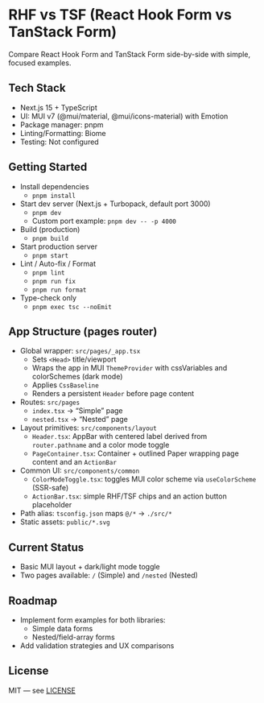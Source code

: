 # RHF vs TSF (React Hook Form vs TanStack Form)

Compare React Hook Form and TanStack Form side-by-side with simple, focused examples.

## Tech Stack
- Next.js 15 + TypeScript
- UI: MUI v7 (@mui/material, @mui/icons-material) with Emotion
- Package manager: pnpm
- Linting/Formatting: Biome
- Testing: Not configured

## Getting Started
- Install dependencies
  - `pnpm install`
- Start dev server (Next.js + Turbopack, default port 3000)
  - `pnpm dev`
  - Custom port example: `pnpm dev -- -p 4000`
- Build (production)
  - `pnpm build`
- Start production server
  - `pnpm start`
- Lint / Auto-fix / Format
  - `pnpm lint`
  - `pnpm run fix`
  - `pnpm run format`
- Type-check only
  - `pnpm exec tsc --noEmit`

## App Structure (pages router)
- Global wrapper: `src/pages/_app.tsx`
  - Sets `<Head>` title/viewport
  - Wraps the app in MUI `ThemeProvider` with cssVariables and colorSchemes (dark mode)
  - Applies `CssBaseline`
  - Renders a persistent `Header` before page content
- Routes: `src/pages`
  - `index.tsx` → “Simple” page
  - `nested.tsx` → “Nested” page
- Layout primitives: `src/components/layout`
  - `Header.tsx`: AppBar with centered label derived from `router.pathname` and a color mode toggle
  - `PageContainer.tsx`: Container + outlined Paper wrapping page content and an `ActionBar`
- Common UI: `src/components/common`
  - `ColorModeToggle.tsx`: toggles MUI color scheme via `useColorScheme` (SSR-safe)
  - `ActionBar.tsx`: simple RHF/TSF chips and an action button placeholder
- Path alias: `tsconfig.json` maps `@/*` → `./src/*`
- Static assets: `public/*.svg`

## Current Status
- Basic MUI layout + dark/light mode toggle
- Two pages available: `/` (Simple) and `/nested` (Nested)

## Roadmap
- Implement form examples for both libraries:
  - Simple data forms
  - Nested/field-array forms
- Add validation strategies and UX comparisons

## License
MIT — see [LICENSE](./LICENSE)
